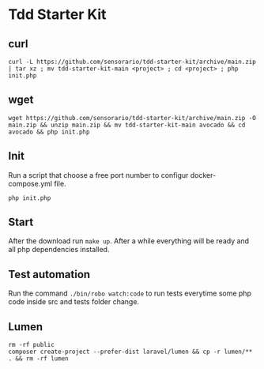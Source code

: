# Tdd Starter Kit

## curl

```terminal
curl -L https://github.com/sensorario/tdd-starter-kit/archive/main.zip | tar xz ; mv tdd-starter-kit-main <project> ; cd <project> ; php init.php
```

## wget

```terminal
wget https://github.com/sensorario/tdd-starter-kit/archive/main.zip -O main.zip && unzip main.zip && mv tdd-starter-kit-main avocado && cd avocado && php init.php
```

## Init

Run a script that choose a free port number to configur docker-compose.yml file.

```terminal
php init.php
```

## Start

After the download run `make up`. After a while everything will be ready and all php dependencies installed.

## Test automation

Run the command `./bin/robo watch:code` to run tests everytime some php code inside src and tests folder change.

## Lumen

```terminal
rm -rf public
composer create-project --prefer-dist laravel/lumen && cp -r lumen/** . && rm -rf lumen
```

